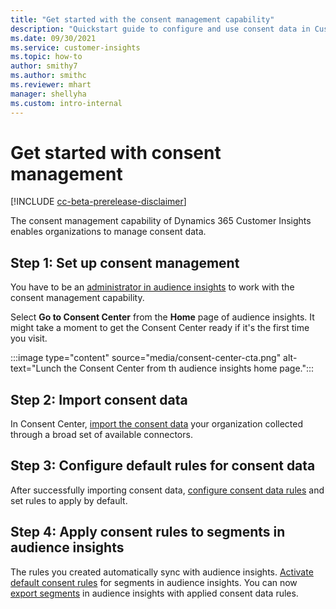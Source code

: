 ```yaml
---
title: "Get started with the consent management capability"
description: "Quickstart guide to configure and use consent data in Customer Insights."
ms.date: 09/30/2021
ms.service: customer-insights
ms.topic: how-to
author: smithy7
ms.author: smithc
ms.reviewer: mhart
manager: shellyha
ms.custom: intro-internal
---
```


# Get started with consent management

[!INCLUDE [cc-beta-prerelease-disclaimer](includes/cc-beta-prerelease-disclaimer.md)]

The consent management capability of Dynamics 365 Customer Insights enables organizations to manage consent data.

## Step 1: Set up consent management

You have to be an [administrator in audience insights](../audience-insights/permissions.md) to work with the consent management capability.

Select **Go to Consent Center** from the **Home** page of audience insights. It might take a moment to get the Consent Center ready if it's the first time you visit. 

:::image type="content" source="media/consent-center-cta.png" alt-text="Lunch the Consent Center from th audience insights home page.":::

## Step 2: Import consent data

In Consent Center, [import the consent data](import-consent-data.md) your organization collected through a broad set of available connectors.

## Step 3: Configure default rules for consent data

After successfully importing consent data, [configure consent data rules](set-consent-rules.md) and set rules to apply by default.

## Step 4: Apply consent rules to segments in audience insights

The rules you created automatically sync with audience insights. [Activate default consent rules](../audience-insights/activate-consent.md) for segments in audience insights. You can now [export segments](../audience-insights/export-destinations.md) in audience insights with applied consent data rules.